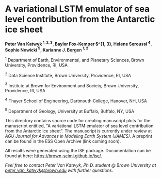 # A variational LSTM emulator of sea level contribution from the Antarctic ice sheet

**Peter Van Katwyk $^{1,2,3}$, Baylor Fox-Kemper $^{1, 3}, Helene Seroussi $^{4}$, Sophie Nowicki $^{5}$, Karianne J. Bergen $^{1, 2}$**

$^{1}$ Department of Earth, Environmental, and Planetary Sciences, Brown University, Providence, RI, USA

$^{2}$ Data Science Institute, Brown University, Providence, RI, USA

$^{3}$ Institute at Brown for Environment and Society, Brown University, Providence, RI, USA

$^{4}$ Thayer School of Engineering, Dartmouth College, Hanover, NH, USA

$^{5}$ Department of Geology, University at Buffalo, Buffalo, NY, USA

This directory contains source code for creating manuscript plots for the manuscript entitled, "A variational LSTM emulator of sea level contribution from the Antarctic ice sheet". The manuscript is currently under review at *AGU Journal for Advances in Modeling Earth System (JAMES)*. A preprint can be found in the ESS Open Archive (link coming soon).

All results were generated using the ISE package. Documentation can be found at here: <https://brown-sciml.github.io/ise/>.

*Feel free to contact Peter Van Katwyk, Ph.D. student @ Brown University at peter_van_katwyk@brown.edu with further questions.*
